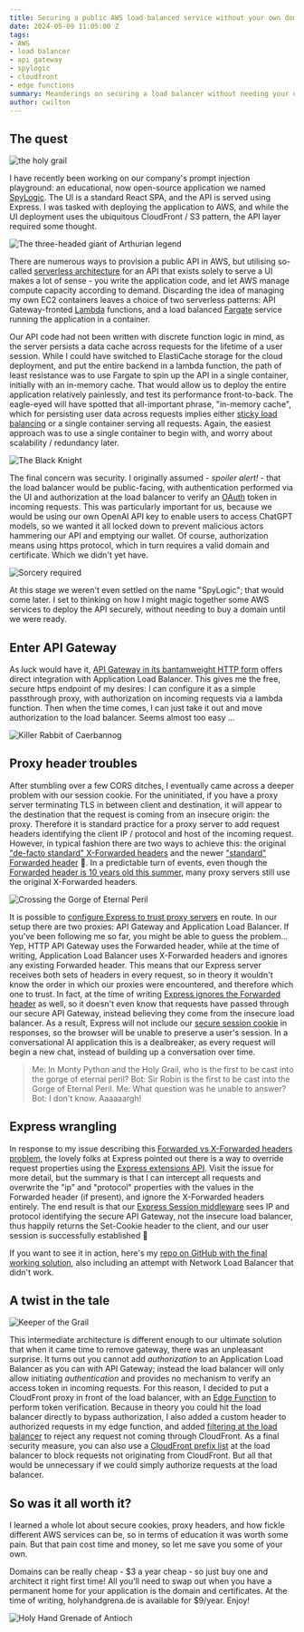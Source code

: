```yaml
---
title: Securing a public AWS load-balanced service without your own domain
date: 2024-05-09 11:05:00 Z
tags:
- AWS
- load balancer
- api gateway
- spylogic
- cloudfront
- edge functions
summary: Meanderings on securing a load balancer without needing your own domain
author: cwilton
---
```


## The quest

![the holy grail](/uploads/grail-shaped-beacon.jpg "Bad, bad Zoot!")

I have recently been working on our company's prompt injection playground: an educational, now open-source application we named [SpyLogic](https://github.com/ScottLogic/prompt-injection). The UI is a standard React SPA, and the API is served using Express. I was tasked with deploying the application to AWS, and while the UI deployment uses the ubiquitous CloudFront / S3 pattern, the API layer required some thought.

![The three-headed giant of Arthurian legend](/uploads/three-headed-giant.jpg "He bravely turned his tail and fled!")

There are numerous ways to provision a public API in AWS, but utilising so-called [serverless architecture](https://en.wikipedia.org/wiki/Serverless_computing) for an API that exists solely to serve a UI makes a lot of sense - you write the application code, and let AWS manage compute capacity according to demand. Discarding the idea of managing my own EC2 containers leaves a choice of two serverless patterns: API Gateway-fronted [Lambda](https://aws.amazon.com/lambda/) functions, and a load balanced [Fargate](https://aws.amazon.com/fargate/) service running the application in a container.

Our API code had not been written with discrete function logic in mind, as the server persists a data cache across requests for the lifetime of a user session. While I could have switched to ElastiCache storage for the cloud deployment, and put the entire backend in a lambda function, the path of least resistance was to use Fargate to spin up the API in a single container, initially with an in-memory cache. That would allow us to deploy the entire application relatively painlessly, and test its performance front-to-back. The eagle-eyed will have spotted that all-important phrase, "in-memory cache", which for persisting user data across requests implies either [sticky load balancing](https://docs.aws.amazon.com/elasticloadbalancing/latest/application/sticky-sessions.html) or a single container serving all requests. Again, the easiest approach was to use a single container to begin with, and worry about scalability / redundancy later.

![The Black Knight](/uploads/black-knight.jpg "None shall pass")

The final concern was security. I originally assumed - _spoiler alert!_ - that the load balancer would be public-facing, with authentication performed via the UI and authorization at the load balancer to verify an [OAuth](https://aaronparecki.com/oauth-2-simplified/) token in incoming requests. This was particularly important for us, because we would be using our own OpenAI API key to enable users to access ChatGPT models, so we wanted it all locked down to prevent malicious actors hammering our API and emptying our wallet. Of course, authorization means using https protocol, which in turn requires a valid domain and certificate. Which we didn't yet have.

![Sorcery required](/uploads/tim-the-enchanter.jpg "There are some who call me ... Tim")

At this stage we weren't even settled on the name "SpyLogic"; that would come later. I set to thinking on how I might magic together some AWS services to deploy the API securely, without needing to buy a domain until we were ready.

## Enter API Gateway

As luck would have it, [API Gateway in its bantamweight HTTP form](https://docs.aws.amazon.com/apigateway/latest/developerguide/http-api.html) offers direct integration with Application Load Balancer. This gives me the free, secure https endpoint of my desires: I can configure it as a simple passthrough proxy, with authorization on incoming requests via a lambda function. Then when the time comes, I can just take it out and move authorization to the load balancer. Seems almost too easy ...

![Killer Rabbit of Caerbannog](/uploads/vicious-rabbit.jpg "Death awaits you all with nasty, big, pointy teeth")

## Proxy header troubles

After stumbling over a few CORS ditches, I eventually came across a deeper problem with our session cookie. For the uninitiated, if you have a proxy server terminating TLS in between client and destination, it will appear to the destination that the request is coming from an insecure origin: the proxy. Therefore it is standard practice for a proxy server to add request headers identifying the client IP / protocol and host of the incoming request. However, in typical fashion there are two ways to achieve this: the original ["de-facto standard" X-Forwarded headers](https://developer.mozilla.org/en-US/docs/Web/HTTP/Headers/X-Forwarded-For) and the newer ["standard" Forwarded header](https:/developer.mozilla.org/en-US/docs/Web/HTTP/Headers/Forwarded) 🤨. In a predictable turn of events, even though the [Forwarded header is 10 years old this summer](https://www.rfc-editor.org/rfc/rfc7239), many proxy servers still use the original X-Forwarded headers.

![Crossing the Gorge of Eternal Peril](/uploads/bridge-of-death.jpg "Blue. No yel-- Aaaaargh")

It is possible to [configure Express to trust proxy servers](https://expressjs.com/en/guide/behind-proxies.html) en route. In our setup there are two proxies: API Gateway and Application Load Balancer. If you've been following me so far, you might be able to guess the problem... Yep, HTTP API Gateway uses the Forwarded header, while at the time of writing, Application Load Balancer uses X-Forwarded headers and ignores any existing Forwarded header. This means that our Express server receives both sets of headers in every request, so in theory it wouldn't know the order in which our proxies were encountered, and therefore which one to trust. In fact, at the time of writing [Express ignores the Forwarded header](https://github.com/expressjs/express/issues/5459) as well, so it doesn't even know that requests have passed through our secure API Gateway, instead believing they come from the insecure load balancer. As a result, Express will not include our [secure session cookie](https://developer.mozilla.org/en-US/docs/Web/HTTP/Cookies#security) in responses, so the browser will be unable to preserve a user's session. In a conversational AI application this is a dealbreaker, as every request will begin a new chat, instead of building up a conversation over time.

> Me: In Monty Python and the Holy Grail, who is the first to be cast into the gorge of eternal peril?
> Bot: Sir Robin is the first to be cast into the Gorge of Eternal Peril.
> Me: What question was he unable to answer?
> Bot: I don't know. Aaaaaargh!

## Express wrangling

In response to my issue describing this [Forwarded vs X-Forwarded headers problem](https://github.com/expressjs/express/issues/5459), the lovely folks at Express pointed out there is a way to override request properties using the [Express extensions API](https://expressjs.com/en/guide/overriding-express-api.html). Visit the issue for more detail, but the summary is that I can intercept all requests and overwrite the "ip" and "protocol" properties with the values in the Forwarded header (if present), and ignore the X-Forwarded headers entirely. The end result is that our [Express Session middleware](https://www.npmjs.com/package/express-session) sees IP and protocol identifying the secure API Gateway, not the insecure load balancer, thus happily returns the Set-Cookie header to the client, and our user session is successfully established 🥂

If you want to see it in action, here's my [repo on GitHub with the final working solution](https://github.com/chriswilty/apigw-fargate-stacks), also including an attempt with Network Load Balancer that didn't work.

## A twist in the tale

![Keeper of the Grail](/uploads/french-taunter.jpg "I told them we already got one!")

This intermediate architecture is different enough to our ultimate solution that when it came time to remove gateway, there was an unpleasant surprise. It turns out you cannot add _authorization_ to an Application Load Balancer as you can with API Gateway; instead the load balancer will only allow initiating _authentication_ and provides no mechanism to verify an access token in incoming requests. For this reason, I decided to put a CloudFront proxy in front of the load balancer, with an [Edge Function](https://docs.aws.amazon.com/AmazonCloudFront/latest/DeveloperGuide/lambda-at-the-edge.html) to perform token verification. Because in theory you could hit the load balancer directly to bypass authorization, I also added a custom header to authorized requests in my edge function, and added [filtering at the load balancer](https://docs.aws.amazon.com/AmazonCloudFront/latest/DeveloperGuide/restrict-access-to-load-balancer.html) to reject any request not coming through CloudFront. As a final security measure, you can also use a [CloudFront prefix list](https://docs.amazonaws.cn/en_us/AmazonCloudFront/latest/DeveloperGuide/LocationsOfEdgeServers.html#managed-prefix-list) at the load balancer to block requests not originating from CloudFront. But all that would be unnecessary if we could simply authorize requests at the load balancer.

## So was it all worth it?

I learned a whole lot about secure cookies, proxy headers, and how fickle different AWS services can be, so in terms of education it was worth some pain. But that pain cost time and money, so let me save you some of your own.

Domains can be really cheap - $3 a year cheap - so just buy one and architect it right first time! All you'll need to swap out when you have a permanent home for your application is the domain and certificates. At the time of writing, holyhandgrena.de is available for $9/year. Enjoy!

![Holy Hand Grenade of Antioch](/uploads/holy-hand-grenade-footer.png)